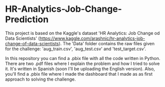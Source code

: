 # HR-Analytics-Job-Change-Prediction
This project is based on the Kaggle's dataset 'HR Analytics: Job Change od Data Scientists' (https://www.kaggle.com/arashnic/hr-analytics-job-change-of-data-scientists).
The 'Data' folder contains the raw files given for the challenge: 'aug_train.csv', 'aug_test.csv' and 'test_target.csv'.


In this repository you can find a .pbix file with all the code written in Python.
There are two .pdf files where I explain the problem and how I tried to solve it. It's written in Spanish (soon I'll be uploading the English version).
Also, you'll find a .pbix file where I made the dashboard that I made as as first approach to solving the challenge.
